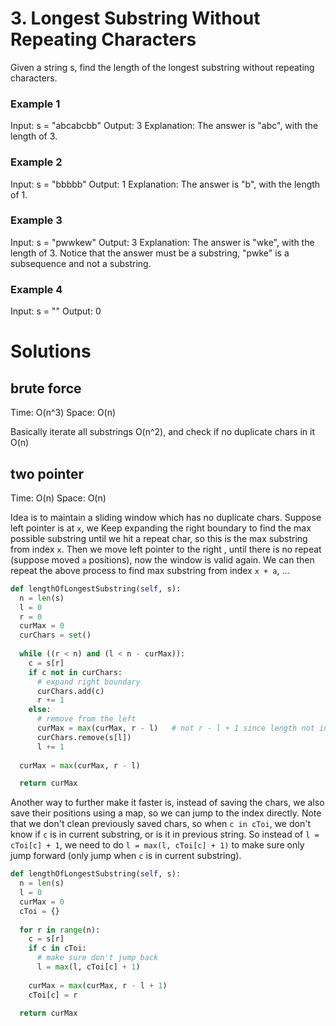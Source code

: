 # 3. Longest Substring Without Repeating Characters
Given a string s, find the length of the longest substring without repeating characters.

### Example 1
Input: s = "abcabcbb"
Output: 3
Explanation: The answer is "abc", with the length of 3.

### Example 2
Input: s = "bbbbb"
Output: 1
Explanation: The answer is "b", with the length of 1.

### Example 3
Input: s = "pwwkew"
Output: 3
Explanation: The answer is "wke", with the length of 3.
Notice that the answer must be a substring, "pwke" is a subsequence and not a substring.

### Example 4
Input: s = ""
Output: 0

# Solutions

## brute force
Time: O(n^3)
Space: O(n)

Basically iterate all substrings O(n^2), and check if no duplicate chars in it O(n)

## two pointer
Time: O(n)
Space: O(n)

Idea is to maintain a sliding window which has no duplicate chars. Suppose left pointer is at `x`, we Keep expanding the right boundary to find the max possible substring until we hit a repeat char, so this is the max substring from index `x`. Then we move left pointer to the right , until there is no repeat (suppose moved `a` positions), now the window is valid again. We can then repeat the above process to find max substring from index `x + a`, ...

```py
def lengthOfLongestSubstring(self, s):
  n = len(s)
  l = 0
  r = 0
  curMax = 0
  curChars = set()
  
  while ((r < n) and (l < n - curMax)):
    c = s[r]
    if c not in curChars:
      # expand right boundary
      curChars.add(c)
      r += 1
    else:
      # remove from the left
      curMax = max(curMax, r - l)   # not r - l + 1 since length not includes r
      curChars.remove(s[l])
      l += 1
  
  curMax = max(curMax, r - l)

  return curMax
```

Another way to further make it faster is, instead of saving the chars, we also save their positions using a map, so we can jump to the index directly. Note that we don't clean previously saved chars, so when `c in cToi`, we don't know if `c` is in current substring, or is it in previous string. So instead of `l = cToi[c] + 1`, we need to do `l = max(l, cToi[c] + 1)` to make sure only jump forward (only jump when `c` is in current substring).
```py
def lengthOfLongestSubstring(self, s):
  n = len(s)
  l = 0
  curMax = 0
  cToi = {}
  
  for r in range(n):
    c = s[r]
    if c in cToi:
      # make sure don't jump back
      l = max(l, cToi[c] + 1)
    
    curMax = max(curMax, r - l + 1)
    cToi[c] = r

  return curMax
```